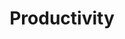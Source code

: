 ---
title: "Productivity"
description: "There are a bundle of tools that keeps us productive in life. Here I am sharing how I utilise tools available which makes my life easier and more efficient."
slug: "productivity"
image: "lukas-blazek-UAvYasdkzq8-unsplash.jpg"
---